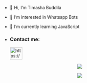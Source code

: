 - 👋 Hi, I’m Timasha Buddila
- 👀 I’m interested in Whatsapp Bots
- 🌱 I’m currently learning JavaScript

- <h3 align="left">Contact me:</h3><p>   <a href="https://wa.me/94715264791" target="blank"><img align="center" src="https://telegra.ph/file/664e97adff61431a45bd5.png" alt="https://wa.me/94715264791" height="40" width="40" /></a>
</p>

 
 <p align="center"> <a href="https://github.com/Timasha01Buddila"><img src="http://github-readme-streak-stats.herokuapp.com?user=Timasha01Buddila&theme=github-dark-blue&hide_border=false&background=DDD9DA00&stroke=ffd100&fire=ffd100&ring=ffd100&currStreakNum=ffd100&currStreakLabel=ffd100&sideLabels=ffd100&dates=ffd100&sideNums=ffd100"></a></p>
 
 <p align="center"> <a href="https://github.com/Timasha01Buddila"><img src="https://github-readme-stats.vercel.app/api?username=TIMASHA01BUDDILA&theme=algolia&bg_color=DDD9DA00&text_color=ffd100&show_icons=TRUE&icon_color=ffd100" > </a> </p>

<!---
Timasha01Buddila/Timasha01Buddila is a ✨ special ✨ repository because its `README.md` (this file) appears on your GitHub profile.
You can click the Preview link to take a look at your changes.
--->
